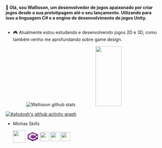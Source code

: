 #### 👾 Olá, sou Wallisson, um desenvolvedor de jogos apaixonado por criar jogos desde a sua prototipagem até o seu lançamento. Utlizando para isso a linguagem C# e a engine de desenvolvimento de jogos Unity.

##
- 🎮 Atualmente estou estudando e desenvolvendo jogos 2D e 3D, como também venho me aprofundando sobre game design.
  

<div align="center">  
  <img width="49%" height="195px" src="https://github-readme-stats.vercel.app/api?username=wallisson12&show_icons=true&count_private=true&hide_border=true&title_color=8A2BE2&icon_color=8A2BE2&text_color=FFFFFF&bg_color=0d1117" alt="Wallisson github stats" /> 
  <img width="41%" height="195px" src="https://github-readme-stats.vercel.app/api/top-langs/?username=wallisson12&layout=compact&hide_border=true&title_color=8A2BE2&text_color=FFFFFF&bg_color=0d1117" />
</div>

[![Ashutosh's github activity graph](https://github-readme-activity-graph.vercel.app/graph?username=wallisson12&bg_color=0d1117&color=ffffff&line=8a2be2&point=ffffff&area=true&hide_border=true)](https://github.com/ashutosh00710/github-readme-activity-graph)


- Minhas Skills

  <img align="center" height="40" width="40" src="https://cdn.icon-icons.com/icons2/2248/PNG/128/unity_icon_136074.png">
  <img align="center" height="30" width="40" src="https://raw.githubusercontent.com/devicons/devicon/master/icons/csharp/csharp-original.svg">
  <img align="center" height="30" width="30" src="https://cdn.icon-icons.com/icons2/112/PNG/512/visual_studio_18908.png">
  <img align="center" height="30" width="30" src="https://cdn.icon-icons.com/icons2/2429/PNG/512/trello_logo_icon_147221.png">
  <img align="center" height="30" width="30" src="https://cdn.icon-icons.com/icons2/936/PNG/512/github-logo_icon-icons.com_73546.png">
